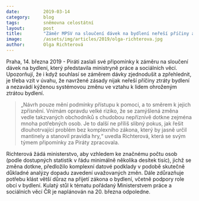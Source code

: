 ```yaml
---
date:         2019-03-14
category:     blog
tags:         sněmovna celostátní
layout:       post
title:        "Záměr MPSV na sloučení dávek na bydlení neřeší příčiny a nezavádí systémovou změnu, připomínkují Piráti"
image:        /assets/img/articles/2019/olga-richterova.jpg
author:       Olga Richterová
---
```


Praha, 14. března 2019 - Piráti zaslali své připomínky k záměru na sloučení dávek na bydlení, který představila ministryně práce a sociálních věcí. Upozorňují, že i když souhlasí se záměrem dávky zjednodušit a zpřehlednit, je třeba vzít v úvahu, že navržené zásady nijak neřeší příčiny ztráty bydlení a nezavádí kýženou systémovou změnu ve vztahu k lidem ohroženým ztrátou bydlení.

> „Návrh pouze mění podmínky přístupu k pomoci, a to směrem k jejich zpřísnění. Vnímám opravdu velké riziko, že se zamýšlená změna vedle takzvaných obchodníků s chudobou nepříznivě dotkne zejména mnoha potřebných osob. Je to další ne příliš slibný pokus, jak řešit dlouhotrvající problém bez komplexního zákona, který by jasně určil mantinely a stanovil pravidla hry,“ uvedla Richterová, která se svým týmem připomínky za Piráty zpracovala. 

Richterová žádá ministerstvo, aby vzhledem ke značnému počtu osob (podle dostupných statistik v řádu minimálně několika desítek tisíc), jichž se změna dotkne, předložilo komplexní datové podklady v podobě skutečně důkladné analýzy dopadu zavedení uvažovaných změn. Dále zdůrazňuje potřebu klást větší důraz na přijetí zákona o bydlení, včetně podpory role obcí v bydlení. Kulatý stůl k tématu pořádaný Ministerstvem práce a sociálních věcí ČR  je naplánován na 20. března odpoledne. 
